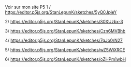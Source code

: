 Voir sur mon site P5
1 /
https://editor.p5js.org/StanLepunK/sketches/5yQ0JpieY

2/
https://editor.p5js.org/StanLepunK/sketches/S0XUzbx-3

3/
https://editor.p5js.org/StanLepunK/sketches/Czn6MVBhb

4/
https://editor.p5js.org/StanLepunK/sketches/7qJo0rN27

5/
https://editor.p5js.org/StanLepunK/sketches/wZ5WiXRCE

6/
https://editor.p5js.org/StanLepunK/sketches/oZHPm1wbH